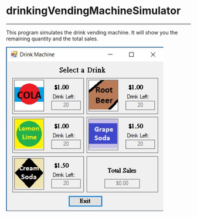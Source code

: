 # drinkingVendingMachineSimulator


-----------------------------------------------
This program simulates the drink vending machine.
It will show you the remaining quantity and the total sales.

![alt tag](https://github.com/tzupinkuo/drinkingVendingMachineSimulator/blob/master/drinkMachine.JPG)
